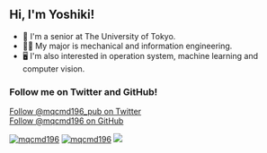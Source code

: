 ## Hi, I'm Yoshiki!
- 🏫 I'm a senior at The University of Tokyo.
- 👨‍🎓 My major is mechanical and information engineering.
- 🖥 I'm also interested in operation system, machine learning and computer vision.

### Follow me on Twitter and GitHub!
<body>
    <a href="https://twitter.com/mqcmd196_pub?ref_src=twsrc%5Etfw" class="twitter-follow-button" data-show-count="false">Follow @mqcmd196_pub on Twitter</a>
    <!-- <script async src="https://platform.twitter.com/widgets.js" charset="utf-8"></script> -->
</body>
<br>
<body>
    <a class="github-button" href="https://github.com/mqcmd196" data-style="mega" data-count-href="/mqcmd196/followers" data-count-api="/users/mqcmd196#followers">Follow @mqcmd196 on GitHub</a>
    <!-- <script async defer id="github-bjs" src="https://buttons.github.io/buttons.js"></script> -->
</body>

[![mqcmd196](https://github-readme-stats.vercel.app/api?username=mqcmd196&count_private=true&show_icons=true&theme=dark)](https://github.com/mqcmd196)
[![mqcmd196](https://github-readme-stats.vercel.app/api/top-langs/?username=mqcmd196&count_private=true&show_icons=true&theme=dark&layout=compact)](https://github.com/mqcmd196)
![](https://komarev.com/ghpvc/?username=mqcmd196&style=flat-square&color=green)